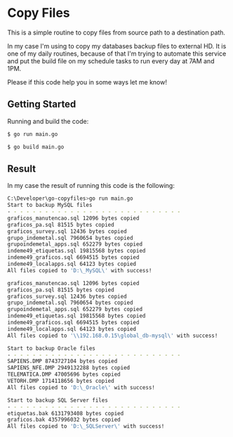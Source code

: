 # Copy Files

This is a simple routine to copy files from source path to a destination path.

In my case I'm using to copy my databases backup files to external HD. It is one of my daily routines, because of that
I'm trying to automate this service and put the build file on my schedule tasks to run every day at 7AM and 1PM.

Please if this code help you in some ways let me know!

## Getting Started

Running and build the code:

```bash
$ go run main.go

$ go build main.go
```

## Result

In my case the result of running this code is the following:

```bash
C:\Developer\go-copyfiles>go run main.go
Start to backup MySQL files
- - - - - - - - - - - - - - - - - - - - - - - - - - - -
graficos_manutencao.sql 12096 bytes copied
graficos_pa.sql 81515 bytes copied
graficos_survey.sql 12436 bytes copied
grupo_indemetal.sql 7960654 bytes copied
grupoindemetal_apps.sql 652279 bytes copied
indeme49_etiquetas.sql 19815568 bytes copied
indeme49_graficos.sql 6694515 bytes copied
indeme49_localapps.sql 64123 bytes copied
All files copied to 'D:\_MySQL\' with success!

graficos_manutencao.sql 12096 bytes copied
graficos_pa.sql 81515 bytes copied
graficos_survey.sql 12436 bytes copied
grupo_indemetal.sql 7960654 bytes copied
grupoindemetal_apps.sql 652279 bytes copied
indeme49_etiquetas.sql 19815568 bytes copied
indeme49_graficos.sql 6694515 bytes copied
indeme49_localapps.sql 64123 bytes copied
All files copied to '\\192.168.0.15\global_db-mysql\' with success!

Start to backup Oracle files
- - - - - - - - - - - - - - - - - - - - - - - - - - - -
SAPIENS.DMP 8743727104 bytes copied
SAPIENS_NFE.DMP 2949132288 bytes copied
TELEMATICA.DMP 47005696 bytes copied
VETORH.DMP 1714118656 bytes copied
All files copied to 'D:\_Oracle\' with success!

Start to backup SQL Server files
- - - - - - - - - - - - - - - - - - - - - - - - - - - -
etiquetas.bak 6131793408 bytes copied
graficos.bak 4357996032 bytes copied
All files copied to 'D:\_SQLServer\' with success!

```

